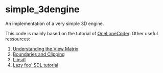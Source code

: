 # simple_3dengine
An implementation of a very simple 3D engine.

This code is mainly based on the tutorial of [OneLoneCoder](http://www.onelonecoder.com/).
Other useful ressources:

1. [Understanding the View Matrix](https://www.3dgep.com/understanding-the-view-matrix/#Memory_Layout_of_Column-Major_Matrices)
2. [Boundaries and Clipping](https://paroj.github.io/gltut/Positioning/Tut05%20Boundaries%20and%20Clipping.html)
3. [Libsdl](https://www.libsdl.org/)
4. [Lazy foo' SDL tutorial](http://lazyfoo.net/tutorials/SDL/01_hello_SDL/index.php)
